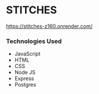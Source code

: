 

# STITCHES

https://stitches-z160.onrender.com/


### Technologies Used

- JavaScript
- HTML
- CSS
- Node JS
- Express
- Postgres

